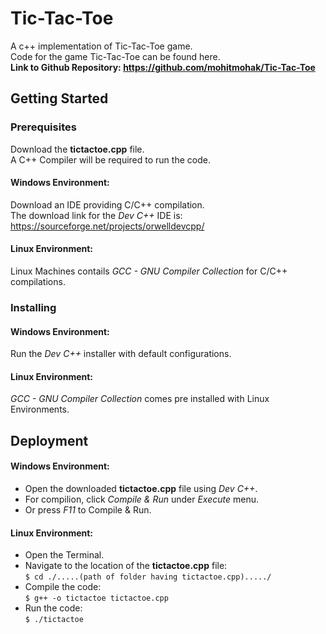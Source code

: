 # Tic-Tac-Toe
A c++ implementation of Tic-Tac-Toe game.  
Code for the game Tic-Tac-Toe can be found here.  
**Link to Github Repository: https://github.com/mohitmohak/Tic-Tac-Toe**
## Getting Started
### Prerequisites
Download the **tictactoe.cpp** file.  
A C++ Compiler will be required to run the code.  
#### **Windows Environment:**  
Download an IDE providing C/C++ compilation.  
The download link for the *Dev C++* IDE is: https://sourceforge.net/projects/orwelldevcpp/  
#### **Linux Environment:**  
Linux Machines contails *GCC - GNU Compiler Collection* for C/C++ compilations.  
### Installing  
#### **Windows Environment:**  
Run the *Dev C++* installer with default configurations.  
#### **Linux Environment:**  
*GCC - GNU Compiler Collection* comes pre installed with Linux Environments.  
## Deployment
#### **Windows Environment:**  
- Open the downloaded **tictactoe.cpp** file using *Dev C++*.  
- For compilion, click *Compile & Run* under *Execute* menu.  
- Or press *F11* to Compile & Run.  
#### **Linux Environment:**  
- Open the Terminal.  
- Navigate to the location of the **tictactoe.cpp** file:  
`$ cd ./.....(path of folder having tictactoe.cpp)...../`  
- Compile the code:  
`$ g++ -o tictactoe tictactoe.cpp`  
- Run the code:  
`$ ./tictactoe`
